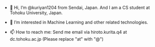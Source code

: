 - 👋 Hi, I’m @kuriyan1204 from Sendai, Japan. And I am a CS student at Tohoku University, Japan.
- 👀 I’m interested in Machine Learning and other related technologies. 

- 📫 How to reach me: Send me email via hiroto.kurita.q4 at dc.tohoku.ac.jp (Please replace "at" with "@")
<!---
kuriyan1204/kuriyan1204 is a ✨ special ✨ repository because its `README.md` (this file) appears on your GitHub profile.
You can click the Preview link to take a look at your changes.
--->
